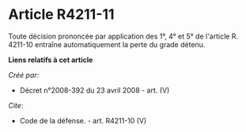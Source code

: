 # Article R4211-11

Toute décision prononcée par application des 1°, 4° et 5° de l'article R. 4211-10 entraîne automatiquement la perte du grade
détenu.

**Liens relatifs à cet article**

_Créé par_:

  - Décret n°2008-392 du 23 avril 2008 - art. (V)

_Cite_:

  - Code de la défense. - art. R4211-10 (V)
